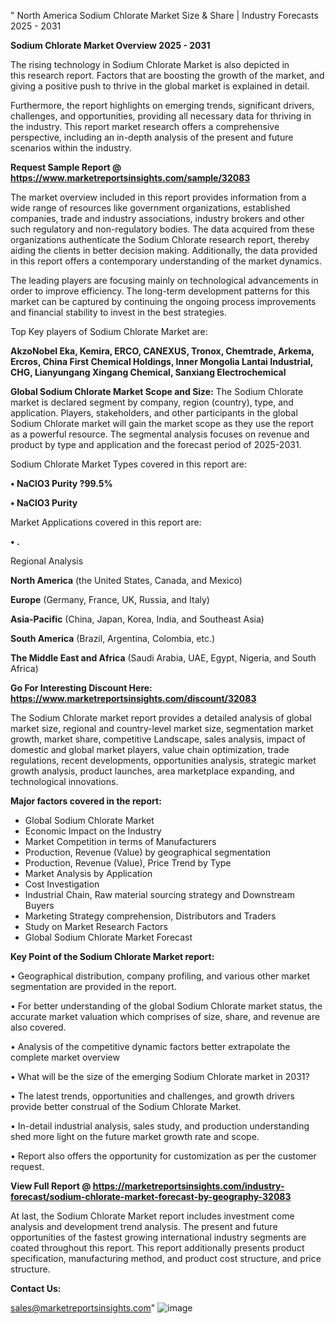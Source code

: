  "  North America Sodium Chlorate Market Size & Share | Industry Forecasts 2025 - 2031

<Strong> Sodium Chlorate Market Overview 2025 - 2031</strong>

The rising technology in Sodium Chlorate Market is also depicted in this research report. Factors that are boosting the growth of the market, and giving a positive push to thrive in the global market is explained in detail.

Furthermore, the report highlights on emerging trends, significant drivers, challenges, and opportunities, providing all necessary data for thriving in the industry. This report market research offers a comprehensive perspective, including an in-depth analysis of the present and future scenarios within the industry.

<strong>Request Sample Report @ <a href=https://www.marketreportsinsights.com/sample/32083>https://www.marketreportsinsights.com/sample/32083</a></strong>

The market overview included in this report provides information from a wide range of resources like government organizations, established companies, trade and industry associations, industry brokers and other such regulatory and non-regulatory bodies. The data acquired from these organizations authenticate the Sodium Chlorate research report, thereby aiding the clients in better decision making. Additionally, the data provided in this report offers a contemporary understanding of the market dynamics.

The leading players are focusing mainly on technological advancements in order to improve efficiency. The long-term development patterns for this market can be captured by continuing the ongoing process improvements and financial stability to invest in the best strategies.

Top Key players of Sodium Chlorate Market are:

<strong>AkzoNobel Eka, Kemira, ERCO, CANEXUS, Tronox, Chemtrade, Arkema, Ercros, China First Chemical Holdings, Inner Mongolia Lantai Industrial, CHG, Lianyungang Xingang Chemical, Sanxiang Electrochemical</strong>

<strong><b>Global Sodium Chlorate Market Scope and Size:</b></strong>
The Sodium Chlorate market is declared segment by company, region (country), type, and application. Players, stakeholders, and other participants in the global Sodium Chlorate market will gain the market scope as they use the report as a powerful resource. The segmental analysis focuses on revenue and product by type and application and the forecast period of 2025-2031.

Sodium Chlorate Market Types covered in this report are:

<strong>• NaClO3 Purity ?99.5%

• NaClO3 Purity</strong>

Market Applications covered in this report are:

<strong>• .</strong> 

Regional Analysis

<strong>North America</strong> (the United States, Canada, and Mexico)

<strong>Europe</strong> (Germany, France, UK, Russia, and Italy)

<strong>Asia-Pacific</strong> (China, Japan, Korea, India, and Southeast Asia)

<strong>South America</strong> (Brazil, Argentina, Colombia, etc.)

<strong>The Middle East and Africa</strong> (Saudi Arabia, UAE, Egypt, Nigeria, and South Africa)

<strong>Go For Interesting Discount Here: <a href=https://www.marketreportsinsights.com/discount/32083>https://www.marketreportsinsights.com/discount/32083</a></strong>

The Sodium Chlorate market report provides a detailed analysis of global market size, regional and country-level market size, segmentation market growth, market share, competitive Landscape, sales analysis, impact of domestic and global market players, value chain optimization, trade regulations, recent developments, opportunities analysis, strategic market growth analysis, product launches, area marketplace expanding, and technological innovations.

<strong><b>Major factors covered in the report:</b></strong>
<ul>
  <li>Global Sodium Chlorate Market </li>
  <li>Economic Impact on the Industry</li>
  <li>Market Competition in terms of Manufacturers</li>
  <li>Production, Revenue (Value) by geographical segmentation</li>
  <li>Production, Revenue (Value), Price Trend by Type</li>
  <li>Market Analysis by Application</li>
  <li>Cost Investigation</li>
  <li>Industrial Chain, Raw material sourcing strategy and Downstream Buyers</li>
  <li>Marketing Strategy comprehension, Distributors and Traders</li>
  <li>Study on Market Research Factors</li>
  <li>Global Sodium Chlorate Market Forecast</li>
</ul>

<strong><b>Key Point of the Sodium Chlorate Market report:</b></strong>

• Geographical distribution, company profiling, and various other market segmentation are provided in the report.

• For better understanding of the global Sodium Chlorate market status, the accurate market valuation which comprises of size, share, and revenue are also covered.

• Analysis of the competitive dynamic factors better extrapolate the complete market overview

• What will be the size of the emerging Sodium Chlorate market in 2031?

• The latest trends, opportunities and challenges, and growth drivers provide better construal of the Sodium Chlorate Market.

• In-detail industrial analysis, sales study, and production understanding shed more light on the future market growth rate and scope.

• Report also offers the opportunity for customization as per the customer request.

<strong><b>View Full Report @ <a href=https://marketreportsinsights.com/industry-forecast/sodium-chlorate-market-forecast-by-geography-32083>https://marketreportsinsights.com/industry-forecast/sodium-chlorate-market-forecast-by-geography-32083</a></b></strong>


At last, the Sodium Chlorate Market report includes investment come analysis and development trend analysis. The present and future opportunities of the fastest growing international industry segments are coated throughout this report. This report additionally presents product specification, manufacturing method, and product cost structure, and price structure.

<strong>Contact Us:</strong>

sales@marketreportsinsights.com"
![image](https://github.com/user-attachments/assets/ed5df8a6-497c-48ef-8166-98445d5a4421)
